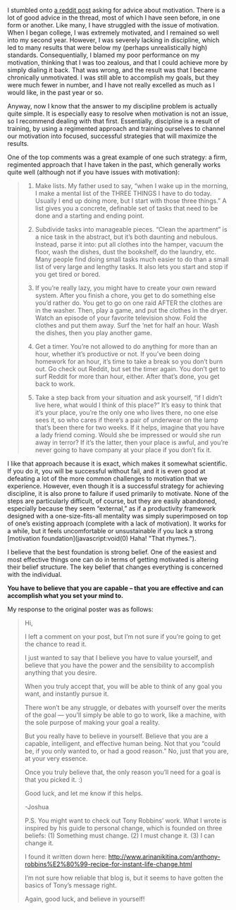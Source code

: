 I stumbled onto [a reddit post](http://bit.ly/O5Mx1k) asking for advice about motivation. There is a lot of good advice in the thread, most of which I have seen before, in one form or another. Like many, I have struggled with the issue of motivation. When I began college, I was extremely motivated, and I remained so well into my second year. However, I was severely lacking in discipline, which led to many results that were below my (perhaps unrealistically high) standards. Consequentially, I blamed my poor performance on my motivation, thinking that I was too zealous, and that I could achieve more by simply dialing it back. That was wrong, and the result was that I became chronically unmotivated. I was still able to accomplish my goals, but they were much fewer in number, and I have not really excelled as much as I would like, in the past year or so.

Anyway, now I know that the answer to my discipline problem is actually quite simple. It is especially easy to resolve when motivation is not an issue, so I recommend dealing with that first. Essentially, discipline is a result of training, by using a regimented approach and training ourselves to channel our motivation into focused, successful strategies that will maximize the results.

One of the top comments was a great example of one such strategy: a firm, regimented approach that I have taken in the past, which generally works quite well (although not if you have issues with motivation):

> 1. Make lists. My father used to say, “when I wake up in the morning, I make a mental list of the THREE THINGS I have to do today. Usually I end up doing more, but I start with those three things.” A list gives you a concrete, definable set of tasks that need to be done and a starting and ending point.
>
> 2. Subdivide tasks into manageable pieces. “Clean the apartment” is a nice task in the abstract, but it’s both daunting and nebulous. Instead, parse it into: put all clothes into the hamper, vacuum the floor, wash the dishes, dust the bookshelf, do the laundry, etc. Many people find doing small tasks much easier to do than a small list of very large and lengthy tasks. It also lets you start and stop if you get tired or bored.
>
> 3. If you’re really lazy, you might have to create your own reward system. After you finish a chore, you get to do something else you’d rather do. You get to go on one raid AFTER the clothes are in the washer. Then, play a game, and put the clothes in the dryer. Watch an episode of your favorite television show. Fold the clothes and put them away. Surf the ‘net for half an hour. Wash the dishes, then you play another game.
>
> 4. Get a timer. You’re not allowed to do anything for more than an hour, whether it’s productive or not. If you’ve been doing homework for an hour, it’s time to take a break so you don’t burn out. Go check out Reddit, but set the timer again. You don’t get to surf Reddit for more than hour, either. After that’s done, you get back to work.
>
>5. Take a step back from your situation and ask yourself, “if I didn’t live here, what would I think of this place?” It’s easy to think that it’s your place, you’re the only one who lives there, no one else sees it, so who cares if there’s a pair of underwear on the lamp that’s been there for two weeks. If it helps, imagine that you have a lady friend coming. Would she be impressed or would she run away in terror? If it’s the latter, then your place is awful, and you’re never going to have company at your place if you don’t fix it.

I like that approach because it is exact, which makes it somewhat scientific. If you do it, you will be successful without fail, and it is even good at defeating a lot of the more common challenges to motivation that we experience. However, even though it is a successful strategy for achieving discipline, it is also prone to failure if used primarily to motivate. None of the steps are particularly difficult, of course, but they are easily abandoned, especially because they seem “external,” as if a productivity framework designed with a one-size-fits-all mentality was simply superimposed on top of one’s existing approach (complete with a lack of motivation). It works for a while, but it feels uncomfortable or unsustainable if you lack a strong [motivation foundation](javascript:void(0) Haha! "That rhymes.").

I believe that the best foundation is strong belief. One of the easiest and most effective things one can do in terms of getting motivated is altering their belief structure. The key belief that changes everything is concerned with the individual.

**You have to believe that you are capable – that you are effective and can accomplish what you set your mind to.**

My response to the original poster was as follows:

>Hi,
>
>I left a comment on your post, but I’m not sure if you’re going to get the chance to read it.
>
>I just wanted to say that I believe you have to value yourself, and believe that you have the power and the sensibility to accomplish anything that you desire.
>
>When you truly accept that, you will be able to think of any goal you want, and instantly pursue it.
>
>There won’t be any struggle, or debates with yourself over the merits of the goal — you’ll simply be able to go to work, like a machine, with the sole purpose of making your goal a reality.
>
>But you really have to believe in yourself. Believe that you are a capable, intelligent, and effective human being. Not that you “could be, if you only wanted to, or had a good reason.” No, just that you are, at your very essence.
>
>Once you truly believe that, the only reason you’ll need for a goal is that you picked it. :)
>
>Good luck, and let me know if this helps.
>
>-Joshua
>
>P.S. You might want to check out Tony Robbins’ work. What I wrote is inspired by his guide to personal change, which is founded on three beliefs: (1) Something must change. (2) I must change it. (3) I can change it.
>
>I found it written down here: http://www.arinanikitina.com/anthony-robbins%E2%80%99-recipe-for-instant-life-change.html
>
>I’m not sure how reliable that blog is, but it seems to have gotten the basics of Tony’s message right.
>
>Again, good luck, and believe in yourself!